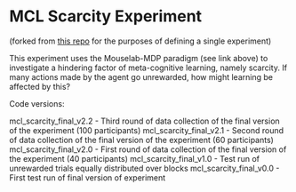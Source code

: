 # MCL Scarcity Experiment

(forked from [this repo](https://github.com/RationalityEnhancementGroup/mouselab-mdp-example/tree/jsPsych-v7.2.1) for the purposes of defining a single experiment)

This experiment uses the Mouselab-MDP paradigm (see link above) to investigate a hindering factor of meta-cognitive learning, namely scarcity. If many actions made by the agent go unrewarded, how might learning be affected by this?


Code versions:

mcl_scarcity_final_v2.2 - Third round of data collection of the final version of the experiment (100 participants)
mcl_scarcity_final_v2.1 - Second round of data collection of the final version of the experiment (60 participants)
mcl_scarcity_final_v2.0 - First round of data collection of the final version of the experiment (40 participants)
mcl_scarcity_final_v1.0 - Test run of unrewarded trials equally distributed over blocks
mcl_scarcity_final_v0.0 - First test run of final version of experiment